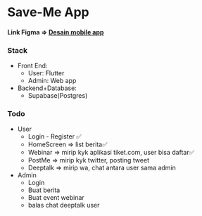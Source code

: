 # Save-Me App

#### Link Figma => [Desain mobile app](https://www.figma.com/design/y5gcAgfvDQxVTrX5YaVWED/PA_DANY-MUHAMMAD-SYAFIQ_6701213020?m=dev&node-id=0%3A1&t=c7IOnbnOAyDoAF96-1 "tes")

### Stack
- Front End:
	- User: Flutter
	- Admin: Web app
- Backend+Database:
	- Supabase(Postgres)

### Todo
- User
	- Login - Register ✅
	- HomeScreen => list berita✅
	- Webinar => mirip kyk aplikasi tiket.com, user bisa daftar✅
	- PostMe => mirip kyk twitter, posting tweet
	- Deeptalk => mirip wa, chat antara user sama admin
- Admin
	- Login
	- Buat berita
	- Buat event webinar
	- balas chat deeptalk user
